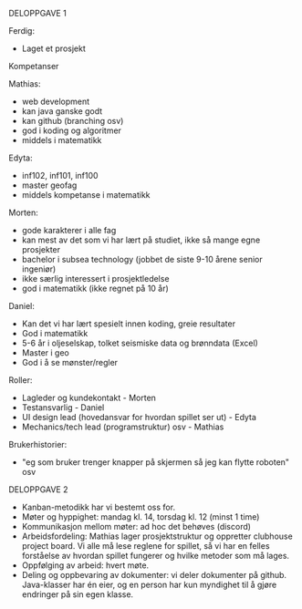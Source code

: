 DELOPPGAVE 1


Ferdig:
- Laget et prosjekt



Kompetanser

Mathias:
- web development
- kan java ganske godt
- kan github (branching osv)
- god i koding og algoritmer
- middels i matematikk
 
 Edyta:
 - inf102, inf101, inf100
 - master geofag
 - middels kompetanse i matematikk
 
 Morten:
 - gode karakterer i alle fag
 - kan mest av det som vi har lært på studiet, ikke så mange egne prosjekter
 - bachelor i subsea technology (jobbet de siste 9-10 årene senior ingeniør)
 - ikke særlig interessert i prosjektledelse
 - god i matematikk (ikke regnet på 10 år)
 
Daniel:
- Kan det vi har lært spesielt innen koding, greie resultater
- God i matematikk
- 5-6 år i oljeselskap, tolket seismiske data og brønndata (Excel)
- Master i geo
- God i å se mønster/regler


Roller:
- Lagleder og kundekontakt - Morten
- Testansvarlig - Daniel
- UI design lead (hovedansvar for hvordan spillet ser ut) - Edyta
- Mechanics/tech lead (programstruktur) osv - Mathias


Brukerhistorier:
- "eg som bruker trenger knapper på skjermen så jeg kan flytte roboten" osv



DELOPPGAVE 2
- Kanban-metodikk har vi bestemt oss for.
- Møter og hyppighet: mandag kl. 14, torsdag kl. 12 (minst 1 time)
- Kommunikasjon mellom møter: ad hoc det behøves (discord)
- Arbeidsfordeling: Mathias lager prosjektstruktur og oppretter clubhouse project board. Vi alle må lese reglene for spillet, så vi har en felles forståelse av hvordan spillet fungerer og hvilke metoder som må lages.
- Oppfølging av arbeid: hvert møte.
- Deling og oppbevaring av dokumenter: vi deler dokumenter på github. Java-klasser har én eier, og en person har kun myndighet til å gjøre endringer på sin egen klasse.







